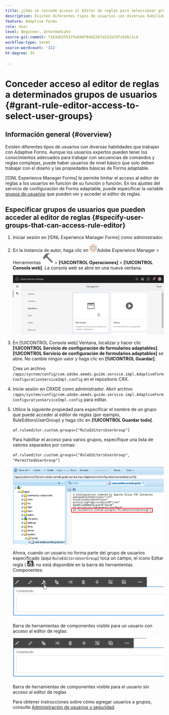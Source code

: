 ```yaml
---
title: ¿Cómo se concede acceso al Editor de reglas para seleccionar grupos de usuarios?
description: Existen diferentes tipos de usuarios con diversas habilidades que trabajan con Adaptive Forms. Obtenga información sobre cómo limitar el acceso al editor de reglas a los usuarios en función de su función o función.
feature: Adaptive Forms
role: User
level: Beginner, Intermediate
source-git-commit: 7163eb2551f5e644f6d42287a523a7dfc626c1c4
workflow-type: tm+mt
source-wordcount: '322'
ht-degree: 3%

---
```



# Conceder acceso al editor de reglas a determinados grupos de usuarios {#grant-rule-editor-access-to-select-user-groups}

## Información general {#overview}

Existen diferentes tipos de usuarios con diversas habilidades que trabajan con Adaptive Forms. Aunque los usuarios expertos pueden tener los conocimientos adecuados para trabajar con secuencias de comandos y reglas complejas, puede haber usuarios de nivel básico que solo deben trabajar con el diseño y las propiedades básicas de Forms adaptable.

[!DNL Experience Manager Forms] le permite limitar el acceso al editor de reglas a los usuarios en función de su función o función. En los ajustes del servicio de configuración de Forms adaptable, puede especificar la variable [grupos de usuarios](forms-groups-privileges-tasks.md) que pueden ver y acceder al editor de reglas.

## Especificar grupos de usuarios que pueden acceder al editor de reglas {#specify-user-groups-that-can-access-rule-editor}

1. Iniciar sesión en [!DNL Experience Manager Forms] como administrador.
1. En la instancia de autor, haga clic en ![Adobe Experience Manager](assets/adobeexperiencemanager.png)Adobe Experience Manager > Herramientas ![martillo](assets/hammer-icon.svg) > **[!UICONTROL Operaciones]** > **[!UICONTROL Consola web]**. La consola web se abre en una nueva ventana.

   ![1-2](assets/1-2.png)

1. En [!UICONTROL Consola web] Ventana, localizar y hacer clic **[!UICONTROL Servicio de configuración de formularios adaptables]**. **[!UICONTROL Servicio de configuración de formularios adaptables]** se abre. No cambie ningún valor y haga clic en **[!UICONTROL Guardar]**.

   Crea un archivo `/apps/system/config/com.adobe.aemds.guide.service.impl.AdaptiveFormConfigurationServiceImpl.config` en el repositorio CRX.

1. Inicie sesión en CRXDE como administrador. Abrir archivo `/apps/system/config/com.adobe.aemds.guide.service.impl.AdaptiveFormConfigurationServiceImpl.config` para editar.
1. Utilice la siguiente propiedad para especificar el nombre de un grupo que puede acceder al editor de reglas (por ejemplo, RuleEditorsUserGroup) y haga clic en **[!UICONTROL Guardar todo]**.

   `af.ruleeditor.custom.groups=["RuleEditorsUserGroup"]`

   Para habilitar el acceso para varios grupos, especifique una lista de valores separados por comas:

   `af.ruleeditor.custom.groups=["RuleEditorsUserGroup", "PermittedUserGroup"]`

   ![Crear usuario](assets/create_user_new.png)

   Ahora, cuando un usuario no forma parte del grupo de usuarios especificado (aquí    `RuleEditorsUserGroup`) toca un campo, el icono Editar regla ( ![edit-rules1](assets/edit-rules1.png)) no está disponible en la barra de herramientas Componentes:

   ![componentstoolbarwithre](assets/componentstoolbarwithre.png)

   Barra de herramientas de componentes visible para un usuario con acceso al editor de reglas:

   ![componentstoolbarwithoutre](assets/componentstoolbarwithoutre.png)

   Barra de herramientas de componentes visible para el usuario sin acceso al editor de reglas

   Para obtener instrucciones sobre cómo agregar usuarios a grupos, consulte [Administración de usuarios y seguridad](https://experienceleague.adobe.com/docs/experience-manager-65/administering/security/security.html).

